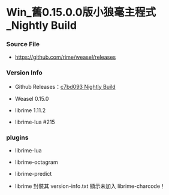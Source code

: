 # Win_舊0.15.0.0版小狼毫主程式_Nightly Build

### Source File

- https://github.com/rime/weasel/releases

### Version Info

- Github Releases：[c7bd093 Nightly Build](https://github.com/rime/weasel/releases/tag/latest)

- Weasel 0.15.0

- librime 1.11.2

- librime-lua #215

### plugins

- librime-lua

- librime-octagram

- librime-predict

- librime 封裝其 version-info.txt 顯示未加入 librime-charcode！